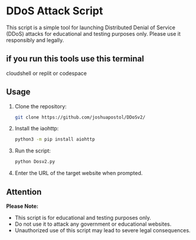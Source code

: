 # DDoS Attack Script

This script is a simple tool for launching Distributed Denial of Service (DDoS) attacks for educational and testing purposes only. Please use it responsibly and legally.

## if you run this tools use this terminal

  cloudshell or replit or codespace

## Usage

1. Clone the repository:

    ```bash
    git clone https://github.com/joshuapostol/DDoSv2/
    ```

2. Install the iaohttp:

    ```bash
    python3 -m pip install aiohttp
    ```

3. Run the script:

    ```bash
    python Dosv2.py
    ```

4. Enter the URL of the target website when prompted.

## Attention

**Please Note:**
- This script is for educational and testing purposes only.
- Do not use it to attack any government or educational websites.
- Unauthorized use of this script may lead to severe legal consequences.
